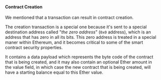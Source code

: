 #### Contract Creation

We mentioned that a transaction can result in contract creation.

The creation transaction is a special one because it's sent to a special destination address called "_the zero address_" (`0x0` address), which is an address that has zero in all its bits. This zero address is treated in a special maner within Ethereum, and it becomes critical to some of the smart contract security properties.

It contains a data payload which represents the byte code of the contract that is being created, and it may also contain an optional Ether amount in the value field, in which case the new contract that is being created, will have a starting balance equal to this Ether value.